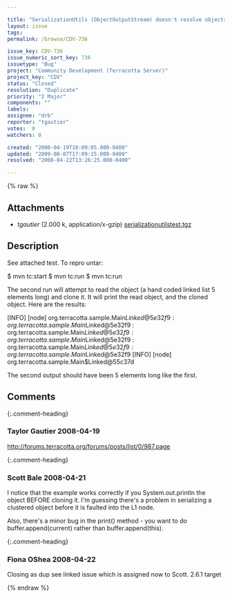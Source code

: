 ```yaml
---

title: "SerializationUtils (ObjectOutputStream) doesn't resolve objects "
layout: issue
tags: 
permalink: /browse/CDV-736

issue_key: CDV-736
issue_numeric_sort_key: 736
issuetype: "Bug"
project: "Community Development (Terracotta Server)"
project_key: "CDV"
status: "Closed"
resolution: "Duplicate"
priority: "2 Major"
components: ""
labels: 
assignee: "drb"
reporter: "tgautier"
votes:  0
watchers: 0

created: "2008-04-19T18:09:05.000-0400"
updated: "2009-08-07T17:09:15.000-0400"
resolved: "2008-04-22T13:26:25.000-0400"

---
```




{% raw %}


## Attachments
  
* <em>tgautier</em> (2.000 k, application/x-gzip) [serializationutilstest.tgz](/attachments/CDV/CDV-736/serializationutilstest.tgz)
  



## Description

<div markdown="1" class="description">

See attached test.  To repro untar:

$ mvn tc:start
$ mvn tc:run
$ mvn tc:run

The second run will attempt to read the object (a hand coded linked list 5 elements long) and clone it.  It will print the read object, and the cloned object.  Here are the results:

[INFO] [node] org.terracotta.sample.Main$Linked@5e32f9 : org.terracotta.sample.Main$Linked@5e32f9 : org.terracotta.sample.Main$Linked@5e32f9 : org.terracotta.sample.Main$Linked@5e32f9 : org.terracotta.sample.Main$Linked@5e32f9 : org.terracotta.sample.Main$Linked@5e32f9
[INFO] [node] org.terracotta.sample.Main$Linked@55c37d

The second output should have been 5 elements long like the first.



</div>

## Comments


{:.comment-heading}
### **Taylor Gautier** <span class="date">2008-04-19</span>

<div markdown="1" class="comment">

http://forums.terracotta.org/forums/posts/list/0/987.page

</div>


{:.comment-heading}
### **Scott Bale** <span class="date">2008-04-21</span>

<div markdown="1" class="comment">

I notice that the example works correctly if you System.out.println the object BEFORE cloning it.  I'm guessing there's a problem in serializing a clustered object before it is faulted into the L1 node.

Also, there's a minor bug in the print() method - you want to do buffer.append(current) rather than buffer.append(this).

</div>


{:.comment-heading}
### **Fiona OShea** <span class="date">2008-04-22</span>

<div markdown="1" class="comment">

 Closing as dup see linked issue which is assigned now to Scott. 2.6.1 target

</div>



{% endraw %}
